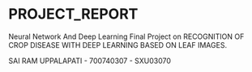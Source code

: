 # PROJECT_REPORT

Neural Network And Deep Learning Final Project on RECOGNITION OF CROP DISEASE WITH DEEP LEARNING BASED ON LEAF IMAGES.

SAI RAM UPPALAPATI - 700740307 - SXU03070
